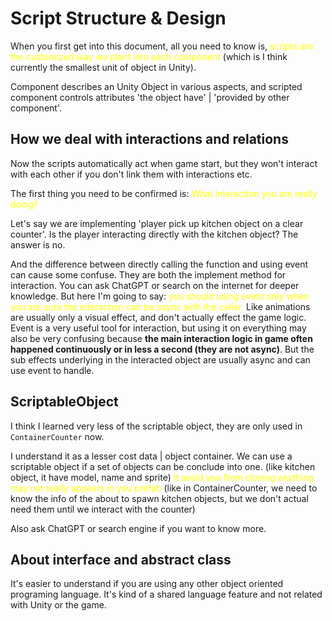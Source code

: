 ﻿# Script Structure & Design

When you first get into this document,
all you need to know is,
<span style="color: yellow;">
    scripts are the customized way we plant into each component
</span>
(which is I think currently the smallest unit of object in Unity).

Component describes an Unity Object in various aspects,
and scripted component controls attributes
'the object have' | 'provided by other component'.

## How we deal with interactions and relations

Now the scripts automatically act when game start,
but they won't interact with each other
if you don't link them with interactions etc.

The first thing you need to be confirmed is:
<span style="color: yellow;">
    What interaction you are really doing?
</span>

Let's say we are implementing
'player pick up kitchen object on a clear counter'.
Is the player interacting directly with the kitchen object?
The answer is no.

And the difference between directly calling the function and using event
can cause some confuse.
They are both the implement method for interaction.
You can ask ChatGPT or search on the internet for deeper knowledge.
But here I'm going to say:
<span style="color: yellow;">
    you should using event
    only when you are sure the interaction can be async with the caller.
</span>
Like animations are usually only a visual effect,
and don't actually effect the game logic.
Event is a very useful tool for interaction, but using it on everything
may also be very confusing because **the main interaction logic in game often
happened continuously or in less a second (they are not async)**.
But the sub effects underlying in the interacted object
are usually async and can use event to handle.

## ScriptableObject

I think I learned very less of the scriptable object,
they are only used in `ContainerCounter` now.

I understand it as a lesser cost data | object container.
We can use a scriptable object if a set of objects can be conclude into one.
(like kitchen object, it have model, name and sprite)
<span style="color: yellow;">
    It avoid you from cloning anything may not really appears in you prefab
</span>
(like in ContainerCounter, we need to know the info of the about to spawn
kitchen objects, but we don't actual need them
until we interact with the counter)

Also ask ChatGPT or search engine if you want to know more.

## About interface and abstract class

It's easier to understand
if you are using any other object oriented programing language.
It's kind of a shared language feature and not related with Unity or the game.
